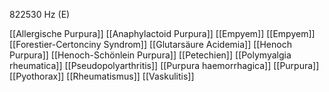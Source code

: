 822530 Hz (E)

[[Allergische Purpura]]
[[Anaphylactoid Purpura]]
[[Empyem]]
[[Empyem]]
[[Forestier-Certonciny Syndrom]]
[[Glutarsäure Acidemia]]
[[Henoch Purpura]]
[[Henoch-Schönlein Purpura]]
[[Petechien]]
[[Polymyalgia rheumatica]]
[[Pseudopolyarthritis]]
[[Purpura haemorrhagica]]
[[Purpura]]
[[Pyothorax]]
[[Rheumatismus]]
[[Vaskulitis]]